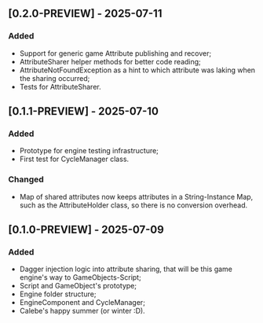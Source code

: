 ## [0.2.0-PREVIEW] - 2025-07-11

### Added

- Support for generic game Attribute<T> publishing and recover;
- AttributeSharer helper methods for better code reading;
- AttributeNotFoundException as a hint to which attribute was laking when the sharing occurred;
- Tests for AttributeSharer.

## [0.1.1-PREVIEW] - 2025-07-10

### Added

- Prototype for engine testing infrastructure;
- First test for CycleManager class.

### Changed

- Map of shared attributes now keeps attributes in a String-Instance Map, such as the AttributeHolder class, so there is no conversion overhead.

## [0.1.0-PREVIEW] - 2025-07-09

### Added

- Dagger injection logic into attribute sharing, that will be this game engine's way to GameObjects-Script;
- Script and GameObject's prototype;
- Engine folder structure;
- EngineComponent and CycleManager;
- Calebe's happy summer (or winter :D).